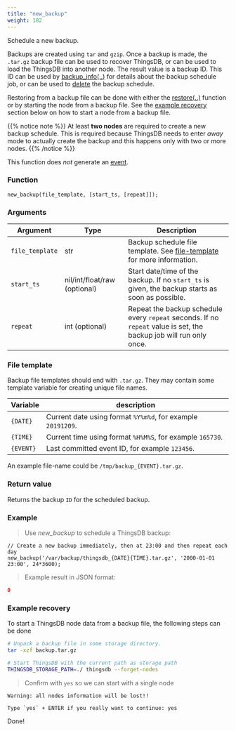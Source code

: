 ```yaml
---
title: "new_backup"
weight: 182
---
```


Schedule a new backup.

Backups are created using `tar` and `gzip`. Once a backup is made, the `.tar.gz` backup
file can be used to recover ThingsDB, or can be used to load the ThingsDB into another node.
The result value is a backup ID. This ID can be used by [backup_info(..)](../backup_info) for details
about the backup schedule job, or can be used to [delete](../del_backup) the backup schedule.

Restoring from a backup file can be done with either the [restore(..)](../../thingsdb-api/restore) function or by starting the node from a backup file. See the [example recovery](#example-recovery) section below on how to start a node from a backup file.

{{% notice note %}}
At least **two nodes** are required to create a new backup schedule. This is required because ThingsDB needs to enter *away* mode to actually create the backup and this happens only with two or more nodes.
{{% /notice %}}

This function does *not* generate an [event](../../overview/events).

### Function

`new_backup(file_template, [start_ts, [repeat]]);`

### Arguments

Argument | Type | Description
--------- | ----------- | -----------
`file_template` | str | Backup schedule file template. See [file-template](#file-template) for more information.
`start_ts` | nil/int/float/raw (optional) | Start date/time of the backup. If no `start_ts` is given, the backup starts as soon as possible.
`repeat` | int (optional) | Repeat the backup schedule every `repeat` seconds. If no `repeat` value is set, the backup job will run only once.

### File template

Backup file templates should end with `.tar.gz`. They may contain some template variable
for creating unique file names.

Variable | description
-------- | -----------
`{DATE}` | Current date using format `%Y%m%d`, for example `20191209`.
`{TIME}` | Current time using format `%H%M%S`, for example `165730`.
`{EVENT}` | Last committed event ID, for example `123456`.

An example file-name could be `/tmp/backup_{EVENT}.tar.gz`.

### Return value

Returns the backup `ID` for the scheduled backup.

### Example

> Use *new_backup* to schedule a ThingsDB backup:

```thingsdb,syntax_only,@n
// Create a new backup immediately, then at 23:00 and then repeat each day
new_backup('/var/backup/thingsdb_{DATE}{TIME}.tar.gz', '2000-01-01 23:00', 24*3600);
```

> Example result in JSON format:

```json
0
```

### Example recovery

To start a ThingsDB node data from a backup file, the following steps can be done

```bash
# Unpack a backup file in some storage directory.
tar -xzf backup.tar.gz
```

```bash
# Start ThingsDB with the current path as storage path
THINGSDB_STORAGE_PATH=./ thingsdb --forget-nodes
```

> Confirm with `yes` so we can start with a single node

```none
Warning: all nodes information will be lost!!

Type `yes` + ENTER if you really want to continue: yes
```

Done!
